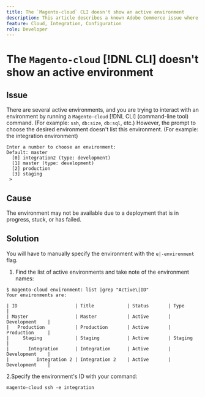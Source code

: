 ```yaml
---
title: The `Magento-cloud` CLI doesn't show an active environment
description: This article describes a known Adobe Commerce issue where the `Magento-cloud` [!DNL CLI] (command-line tool) does not show an active environment. 
feature: Cloud, Integration, Configuration 
role: Developer
---
```

# The `Magento-cloud` [!DNL CLI] doesn't show an active environment

## Issue

There are several active environments, and you are trying to interact with an environment by running a `Magento-cloud` [!DNL CLI] (command-line tool) command. (For example: `ssh`, `db:size`, `db:sql`, etc.)
However, the prompt to choose the desired environment doesn't list this environment. (For example: the integration environment)

```
Enter a number to choose an environment:
Default: master
  [0] integration2 (type: development)
  [1] master (type: development)
  [2] production
  [3] staging
 >
```

## Cause

The environment may not be available due to a deployment that is in progress, stuck, or has failed.

## Solution

You will have to manually specify the environment with the `e|-environment` flag.

1. Find the list of active environments and take note of the environment names:

```
$ magento-cloud environment: list |grep "Active\|ID"
Your environments are:

| ID                     | Title            | Status       | Type           |
| Master                 | Master           | Active       | Development    |
|   Production           | Production       | Active       | Production     |
|     Staging            | Staging          | Active       | Staging        |
|       Integration      | Integration      | Active       | Development    |
|          Integration 2 | Integration 2    | Active       | Development    |
```

 2.Specify the environment's ID with your command:

   `magento-cloud ssh -e integration`
